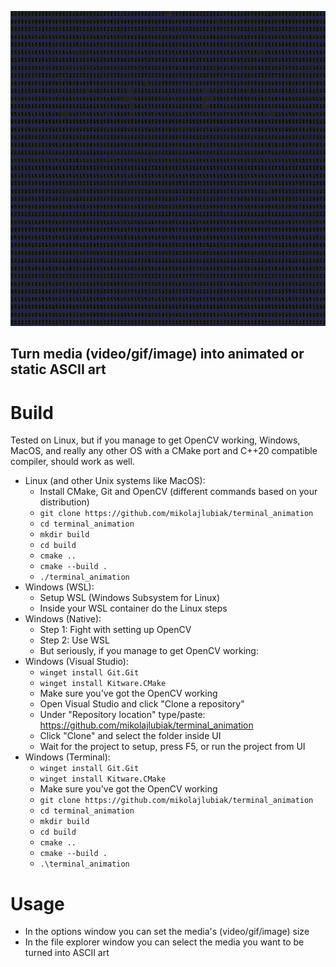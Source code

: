 ![Animation showcase](docs/showcase.gif "Animation showcase")

## Turn media (video/gif/image) into animated or static ASCII art

# Build
Tested on Linux, but if you manage to get OpenCV working, Windows, MacOS, and really any other OS with a CMake port and C++20 compatible compiler, should work as well.

* Linux (and other Unix systems like MacOS):
    * Install CMake, Git and OpenCV (different commands based on your distribution)
    * `git clone https://github.com/mikolajlubiak/terminal_animation`
    * `cd terminal_animation`
    * `mkdir build`
    * `cd build`
    * `cmake ..`
    * `cmake --build .`
    * `./terminal_animation`
* Windows (WSL):
    * Setup WSL (Windows Subsystem for Linux)
    * Inside your WSL container do the Linux steps
* Windows (Native):
    * Step 1: Fight with setting up OpenCV
    * Step 2: Use WSL
    * But seriously, if you manage to get OpenCV working:
* Windows (Visual Studio):
    * `winget install Git.Git`
    * `winget install Kitware.CMake`
    * Make sure you've got the OpenCV working
    * Open Visual Studio and click "Clone a repository"
    * Under "Repository location" type/paste: https://github.com/mikolajlubiak/terminal_animation
    * Click "Clone" and select the folder inside UI
    * Wait for the project to setup, press F5, or run the project from UI
* Windows (Terminal):
    * `winget install Git.Git`
    * `winget install Kitware.CMake`
    * Make sure you've got the OpenCV working
    * `git clone https://github.com/mikolajlubiak/terminal_animation`
    * `cd terminal_animation`
    * `mkdir build`
    * `cd build`
    * `cmake ..`
    * `cmake --build .`
    * `.\terminal_animation`

# Usage
* In the options window you can set the media's (video/gif/image) size
* In the file explorer window you can select the media you want to be turned into ASCII art
